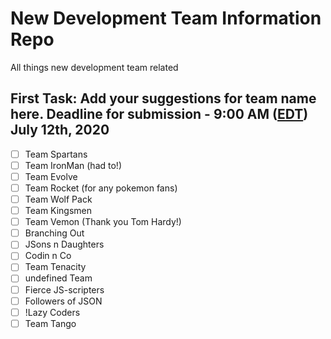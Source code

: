 # New Development Team Information Repo

All things new development team related

## First Task: Add your suggestions for team name here. Deadline for submission - 9:00 AM ([EDT](https://www.timeanddate.com/time/zones/edt)) July 12th, 2020

- [ ] Team Spartans
- [ ] Team IronMan (had to!)
- [ ] Team Evolve
- [ ] Team Rocket (for any pokemon fans)
- [ ] Team Wolf Pack
- [ ] Team Kingsmen
- [ ] Team Vemon (Thank you Tom Hardy!)
- [ ] Branching Out
- [ ] JSons n Daughters
- [ ] Codin n Co
- [ ] Team Tenacity
- [ ] undefined Team
- [ ] Fierce JS-scripters
- [ ] Followers of JSON
- [ ] !Lazy Coders
- [ ] Team Tango
